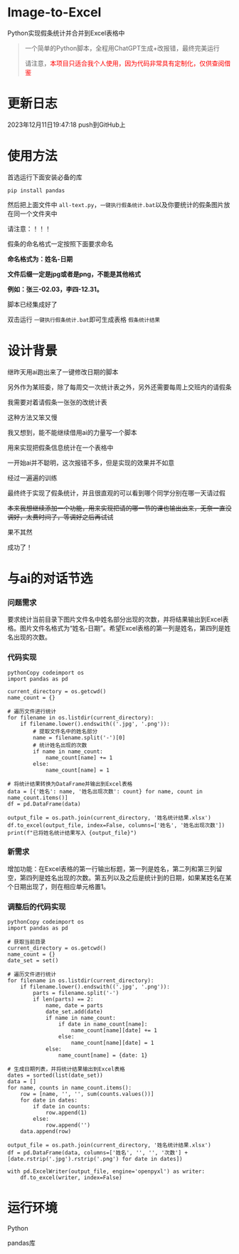# Image-to-Excel
Python实现假条统计并合并到Excel表格中

> 一个简单的Python脚本，全程用ChatGPT生成+改报错，最终完美运行
>
> 请注意，<font color='red'>本项目只适合我个人使用，因为代码非常具有定制化，仅供查阅借鉴</font>

# 更新日志

2023年12月11日19:47:18   push到GitHub上

# 使用方法

首选运行下面安装必备的库

```
pip install pandas
```

然后把上面文件中 `all-text.py`，`一键执行假条统计.bat`以及你要统计的假条图片放在同一个文件夹中

请注意：！！！

假条的命名格式一定按照下面要求命名

**命名格式为：姓名-日期**

**文件后缀一定是jpg或者是png，不能是其他格式**

**例如：张三-02.03，李四-12.31。**

脚本已经集成好了

双击运行 `一键执行假条统计.bat`即可生成表格 `假条统计结果`

# 设计背景

继昨天用ai跑出来了一键修改日期的脚本

另外作为某班委，除了每周交一次统计表之外，另外还需要每周上交班内的请假条

我需要对着请假条一张张的改统计表

这种方法又笨又慢

我又想到，能不能继续借用ai的力量写一个脚本

用来实现把假条信息统计在一个表格中

一开始ai并不聪明，这次报错不多，但是实现的效果并不如意

经过一遍遍的训练

最终终于实现了假条统计，并且很直观的可以看到哪个同学分别在哪一天请过假

~~本来我想继续添加一个功能，用来实现把请的哪一节的课也输出出来，无奈一直没调好，太费时间了，等调好之后再试试~~

果不其然

成功了！

# 与ai的对话节选

### 问题需求

要求统计当前目录下图片文件名中姓名部分出现的次数，并将结果输出到Excel表格。图片文件名格式为“姓名-日期”。希望Excel表格的第一列是姓名，第四列是姓名出现的次数。

### 代码实现

```
pythonCopy codeimport os
import pandas as pd

current_directory = os.getcwd()
name_count = {}

# 遍历文件进行统计
for filename in os.listdir(current_directory):
    if filename.lower().endswith(('.jpg', '.png')):
        # 提取文件名中的姓名部分
        name = filename.split('-')[0]
        # 统计姓名出现的次数
        if name in name_count:
            name_count[name] += 1
        else:
            name_count[name] = 1

# 将统计结果转换为DataFrame并输出到Excel表格
data = [{'姓名': name, '姓名出现次数': count} for name, count in name_count.items()]
df = pd.DataFrame(data)

output_file = os.path.join(current_directory, '姓名统计结果.xlsx')
df.to_excel(output_file, index=False, columns=['姓名', '姓名出现次数'])
print(f"已将姓名统计结果写入 {output_file}")
```

### 新需求

增加功能：在Excel表格的第一行输出标题，第一列是姓名，第二列和第三列留空，第四列是姓名出现的次数。第五列以及之后是统计到的日期，如果某姓名在某个日期出现了，则在相应单元格置1。

### 调整后的代码实现

```
pythonCopy codeimport os
import pandas as pd

# 获取当前目录
current_directory = os.getcwd()
name_count = {}
date_set = set()

# 遍历文件进行统计
for filename in os.listdir(current_directory):
    if filename.lower().endswith(('.jpg', '.png')):
        parts = filename.split('-')
        if len(parts) == 2:
            name, date = parts
            date_set.add(date)
            if name in name_count:
                if date in name_count[name]:
                    name_count[name][date] += 1
                else:
                    name_count[name][date] = 1
            else:
                name_count[name] = {date: 1}

# 生成日期列表，并将统计结果输出到Excel表格
dates = sorted(list(date_set))
data = []
for name, counts in name_count.items():
    row = [name, '', '', sum(counts.values())]
    for date in dates:
        if date in counts:
            row.append(1)
        else:
            row.append('')
    data.append(row)

output_file = os.path.join(current_directory, '姓名统计结果.xlsx')
df = pd.DataFrame(data, columns=['姓名', '', '', '次数'] + [date.rstrip('.jpg').rstrip('.png') for date in dates])

with pd.ExcelWriter(output_file, engine='openpyxl') as writer:
    df.to_excel(writer, index=False)
```

# 运行环境

Python

pandas库